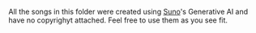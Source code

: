 All the songs in this folder were created using [Suno](https://suno.com)'s Generative AI and have no copyrighyt attached. Feel free to use them as you see fit.
